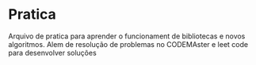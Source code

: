 # Pratica

Arquivo de pratica para aprender o funcionament de bibliotecas e novos algoritmos.
Alem de resolução de problemas no CODEMAster e leet code para desenvolver soluções 
